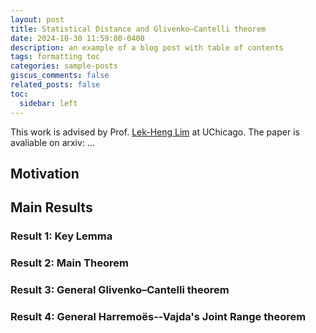 ```yaml
---
layout: post
title: Statistical Distance and Glivenko–Cantelli theorem
date: 2024-10-30 11:59:00-0400
description: an example of a blog post with table of contents
tags: formatting toc
categories: sample-posts
giscus_comments: false
related_posts: false
toc:
  sidebar: left
---
```


This work is advised by Prof. [Lek-Heng Lim](http://) at UChicago. The paper is avaliable on arxiv: ...

## Motivation

## Main Results

### Result 1: Key Lemma

### Result 2: Main Theorem

### Result 3: General Glivenko–Cantelli theorem

### Result 4: General Harremoës--Vajda's Joint Range theorem